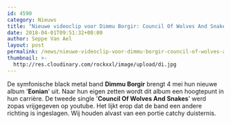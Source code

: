 ```yaml
---
id: 4590
category: Nieuws
title: "Nieuwe videoclip voor Dimmu Borgir: Council Of Wolves And Snakes"
date: 2018-04-01T09:51:32+00:00
author: Seppe Van Ael
layout: post
permalink: /news/nieuwe-videoclip-voor-dimmu-borgir-council-of-wolves-and-snakes/
thumbnail: >-
  http://res.cloudinary.com/rockxxl/image/upload/di.jpg
---
```

De symfonische black metal band **Dimmu Borgir** brengt 4 mei hun nieuwe album '**Eonian**' uit. Naar hun eigen zetten wordt dit album een hoogtepunt in hun carrière. De tweede single '**Council Of Wolves And Snakes**' werd zopas vrijgegeven op youtube. Het lijkt erop dat de band een andere richting is ingeslagen. Wij houden alvast van een portie catchy duisternis.
